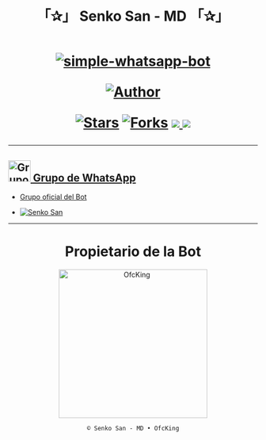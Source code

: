 <h1 align="center">「✰」 Senko San - MD 「✰」</p>
<p>
        <img src= "">
    </p>
    <p align="center">
        <a href="#"><img title="simple-whatsapp-bot" src="https://img.shields.io/badge/-SIMPLE--WHATSAPP--BOT-green?colorA=%23ff0000&colorB=%23017e40&style=for-the-badge"></a>
    </p>
    <p>
        <a href="https://github.com/OfcKíng"><img title="Author"    src="https://img.shields.io/badge/Author-OfcKing-purple.svg?style=for-the-badge&logo=github"></a>
    </p>
    <p>
        <a href="https://github.com/OfcKing/SenkoBot-MD/stargazers/"><img title="Stars" src="https://img.shields.io/github/stars/OfcKing/SenkoBot-MD?color=red&style=flat-square"></a>
        <a href="https://github.com/OfcKing/SenkoBot-MD/network/members"><img title="Forks" src="http://img.shields.io/github/forks/OfcKing/SenkoBot-MD?color=red&style=flat-square"></a>
        <a href="#"><img src="https://img.shields.io/badge/MANTENIMIENTO-SI-blue.svg"</a>
        <img src="https://img.shields.io/github/repo-size/OfcKing/SenkoBot-MD" /> <br>
   </p>
   <p>
</h1>

---

## <img src="https://static.wikia.nocookie.net/nyancat/images/d/d3/Nyan-cat.gif/revision/latest/scale-to-width-down/400?cb=20131231222500&path-prefix=es" alt="Grupo" width="45" height="43"> Grupo de WhatsApp

- Grupo oficial del Bot

* <a href="https://chat.whatsapp.com/GkuIuySiMwb4qJGl3UJtcZ"><img alt="Senko San" src="https://img.shields.io/badge/Senko-San-25D366?style=for-the-badge&logo=whatsapp&logoColor=white"/></a>

---

<div align="center">
  <h1 align="center">Propietario de la Bot</h1>

<a href="https://github.com/OfcKing"><img src="https://github.com/OfcKing.png" width="300" height="300" alt="OfcKing"/></a>

`© Senko San - MD • OfcKing`